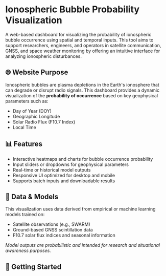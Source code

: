 # Ionospheric Bubble Probability Visualization

A web-based dashboard for visualizing the probability of ionospheric bubble occurrence using spatial and temporal inputs. This tool aims to support researchers, engineers, and operators in satellite communication, GNSS, and space weather monitoring by offering an intuitive interface for analyzing ionospheric disturbances.

## 🌐 Website Purpose

Ionospheric bubbles are plasma depletions in the Earth's ionosphere that can degrade or disrupt radio signals. This dashboard provides a dynamic visualization of the **probability of occurrence** based on key geophysical parameters such as:

- Day of Year (DOY)
- Geographic Longitude
- Solar Radio Flux (F10.7 Index)
- Local Time

## 📊 Features

- Interactive heatmaps and charts for bubble occurrence probability
- Input sliders or dropdowns for geophysical parameters
- Real-time or historical model outputs
- Responsive UI optimized for desktop and mobile
- Supports batch inputs and downloadable results

## 🧪 Data & Models

This visualization uses data derived from empirical or machine learning models trained on:
- Satellite observations (e.g., SWARM)
- Ground-based GNSS scintillation data
- F10.7 solar flux indices and seasonal information

_Model outputs are probabilistic and intended for research and situational awareness purposes._

## 🚀 Getting Started

